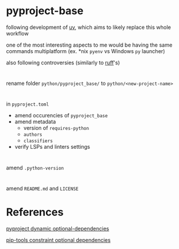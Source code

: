 # pyproject-base

following development of [uv](https://docs.astral.sh/uv/), which aims to likely replace this whole workflow

one of the most interesting aspects to me would be having the same commands multiplatform (ex. *nix `pyenv` vs Windows `py` launcher)

also following controversies (similarly to [ruff](https://docs.astral.sh/ruff/)'s)

#

rename folder `python/pyproject_base/` to `python/<new-project-name>`
#
in `pyproject.toml`
 - amend occurencies of `pyproject_base`
 - amend metadata
    - version of `requires-python`
    - `authors`
    - `classifiers`
 - verify LSPs and linters settings
#
amend `.python-version`
#
amend `README.md` and `LICENSE`
#

# References

[pyproject dynamic optional-dependencies](https://stackoverflow.com/a/76771725/15446311)

[pip-tools constraint optional dependencies](https://github.com/jazzband/pip-tools/issues/1020)


